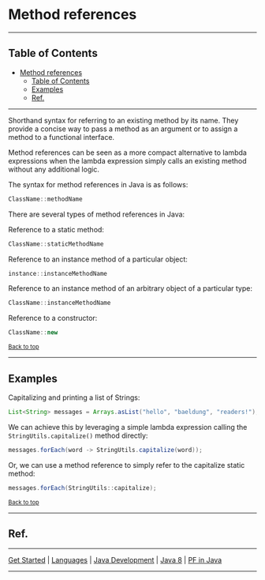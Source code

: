 # Method references

---

## Table of Contents

<!-- TOC -->
* [Method references](#method-references)
  * [Table of Contents](#table-of-contents)
  * [Examples](#examples)
  * [Ref.](#ref)
<!-- TOC -->

___

Shorthand syntax for referring to an existing method by its name. They provide a concise way to pass a method as an argument or to assign a method to a functional interface. 

Method references can be seen as a more compact alternative to lambda expressions when the lambda expression simply calls an existing method without any additional logic.

The syntax for method references in Java is as follows:

```java
ClassName::methodName
```

There are several types of method references in Java:

Reference to a static method:

```java
ClassName::staticMethodName
```
        
Reference to an instance method of a particular object:

```java
instance::instanceMethodName
```

Reference to an instance method of an arbitrary object of a particular type:

```java
ClassName::instanceMethodName
```        
        
Reference to a constructor:

```java
ClassName::new
```

<sub>[Back to top](#table-of-contents)</sub>

___

## Examples

Capitalizing and printing a list of Strings:
   ````java
   List<String> messages = Arrays.asList("hello", "baeldung", "readers!");
   ````

We can achieve this by leveraging a simple lambda expression calling the ``StringUtils.capitalize()`` method directly:
   ````java
   messages.forEach(word -> StringUtils.capitalize(word));
   ````

Or, we can use a method reference to simply refer to the capitalize static method:
   ````java 
   messages.forEach(StringUtils::capitalize);
   ````

<sub>[Back to top](#table-of-contents)</sub>

___

## Ref.

___

[Get Started](../../../../../get-started.md) |
[Languages](../../../../../get-started.md#languages) |
[Java Development](../develop.md#lambdas-and-functional-interfaces) |
[Java 8](../versions.md#java-8-lts) |
[PF in Java](../versions.md#java-8-lts)


___